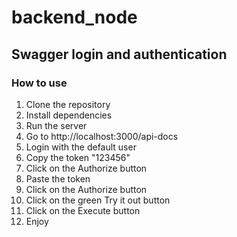 # backend_node
## Swagger login and authentication
### How to use
1. Clone the repository
2. Install dependencies
3. Run the server
4. Go to http://localhost:3000/api-docs
5. Login with the default user
6. Copy the token "123456"
7. Click on the Authorize button
8. Paste the token
9. Click on the Authorize button
10. Click on the green Try it out button
11. Click on the Execute button
12. Enjoy